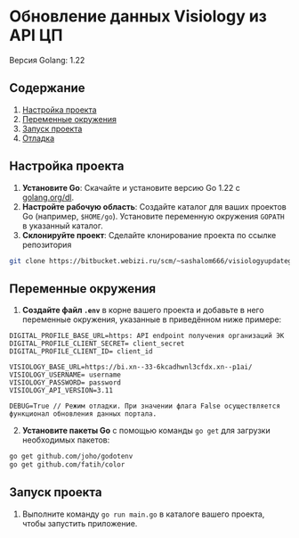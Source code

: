 # Обновление данных Visiology из API ЦП
Версия Golang: 1.22
## Содержание

1. [Настройка проекта](#настройка-проекта)
2. [Переменные окружения](#переменные-окружения)
3. [Запуск проекта](#запуск-проекта)
4. [Отладка](#отладка)

## Настройка проекта

1. **Установите Go**: Скачайте и установите версию Go 1.22 с [golang.org/dl](https://golang.org/dl/).
2. **Настройте рабочую область**: Создайте каталог для ваших проектов Go (например, `$HOME/go`). Установите переменную
   окружения `GOPATH` в указанный каталог.
3. **Склонируйте проект**: Сделайте клонирование проекта по ссылке репозитория 
```bash
git clone https://bitbucket.webizi.ru/scm/~sashalom666/visiologyupdategolang.git
```
## Переменные окружения

1. **Создайте файл `.env`** в корне вашего проекта и добавьте в него переменные окружения, указанные в приведённом ниже
   примере:

```env
DIGITAL_PROFILE_BASE_URL=https: API endpoint получения организаций ЭК
DIGITAL_PROFILE_CLIENT_SECRET= client_secret
DIGITAL_PROFILE_CLIENT_ID= client_id

VISIOLOGY_BASE_URL=https://bi.xn--33-6kcadhwnl3cfdx.xn--p1ai/
VISIOLOGY_USERNAME= username
VISIOLOGY_PASSWORD= password
VISIOLOGY_API_VERSION=3.11

DEBUG=True // Режим отладки. При значении флага False осуществляется функционал обновления данных портала.
```

2. **Установите пакеты Go** с помощью команды `go get` для загрузки необходимых пакетов:

```bash
go get github.com/joho/godotenv
go get github.com/fatih/color
````

## Запуск проекта

1. Выполните команду `go run main.go` в каталоге вашего проекта, чтобы запустить приложение.
